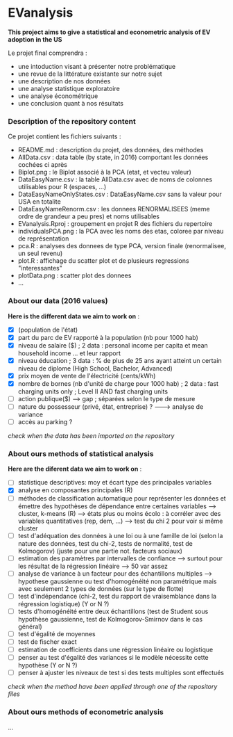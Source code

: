 # EVanalysis

**This project aims to give a statistical and econometric analysis of EV adoption in the US**

Le projet final comprendra :

* une intoduction visant à présenter notre problématique
* une revue de la littérature existante sur notre sujet
* une description de nos données
* une analyse statistique exploratoire
* une analyse économétrique
* une conclusion quant à nos résultats

### Description of the repository content

Ce projet contient les fichiers suivants :

* README.md : description du projet, des données, des méthodes
* AllData.csv : data table (by state, in 2016) comportant les données cochées ci après 
* Biplot.png : le Biplot associé à la PCA (etat, et vecteu valeur)
* DataEasyName.csv : la table AllData.csv avec de noms de colonnes utilisables pour R (espaces, ...)
* DataEasyNameOnlyStates.csv : DataEasyName.csv sans la valeur pour USA en totalite
* DataEasyNameRenorm.csv : les donnees RENORMALISEES (meme ordre de grandeur a peu pres) et noms utilisables
* EVanalysis.Rproj : groupement en projet R des fichiers du repertoire
* individualsPCA.png : la PCA avec les noms des etas, coloree par niveau de représentation
* pca.R : analyses des donnees de type PCA, version finale (renormalisee, un seul revenu)
* plot.R : affichage du scatter plot et de plusieurs regressions "interessantes"
* plotData.png : scatter plot des donnees
* ...

### About our data (2016 values)

__Here is the different data we aim to work on__ : 

- [x] (population de l'état)
- [x] part du parc de EV rapporté à la population (nb pour 1000 hab)
- [x] niveau de salaire ($) ; 2 data : personal income per capita et mean household income ... et leur rapport
- [x] niveau éducation ; 3 data : % de plus de 25 ans ayant atteint un certain niveau de diplome (High School, Bachelor, Advanced)
- [x] prix moyen de vente de l'électricité (cents/kWh)
- [x] nombre de bornes (nb d'unité de charge pour 1000 hab) ; 2 data : fast charging units only ; Level II AND fast charging units
- [ ] action publique($) —> gap ; séparées selon le type de mesure
- [ ] nature du possesseur (privé, état, entreprise) ? ---> analyse de variance
- [ ] accès au parking ?

_check when the data has been imported on the repository_


### About ours methods of statistical analysis 

__Here are the diferent data we aim to work on__ : 

- [ ] statistique descriptives: moy et écart type des principales variables
- [x] analyse en composantes principales (R)
- [ ] méthodes de classification automatique pour représenter les données et émettre des hypothèses de dépendance entre certaines variables --> cluster, k-means (R) --> états plus ou moins écolo : à corréler avec des variables quantitatives (rep, dem, ...) --> test du chi 2 pour voir si même cluster
- [ ] test d'adéquation des données à une loi ou à une famille de loi (selon la nature des données, test du chi-2, tests de normalité, test de Kolmogorov) (juste pour une partie not. facteurs sociaux)
- [ ] estimation des paramètres par intervalles de confiance --> surtout pour les résultat de la régression linéaire --> 50 var assez
- [ ] analyse de variance à un facteur pour des échantillons multiples --> hypothese gaussienne ou test d'homogénéité non paramétrique mais avec seulement 2 types de données (sur le type de flotte)
- [ ] test d'indépendance (chi-2, test du rapport de vraisemblance dans la régression logistique) (Y or N ?)
- [ ] tests d'homogénéité entre deux échantillons (test de Student sous hypothèse gaussienne, test de Kolmogorov-Smirnov dans le cas général)
- [ ] test d'égalité de moyennes
- [ ] test de fischer exact
- [ ] estimation de coefficients dans une régression linéaire ou logistique
- [ ] penser au test d'égalité des variances si le modèle nécessite cette hypothèse (Y or N ?)
- [ ] penser à ajuster les niveaux de test si des tests multiples sont effectués

_check when the method have been applied through one of the repository files_


### About ours methods of econometric analysis 

...
